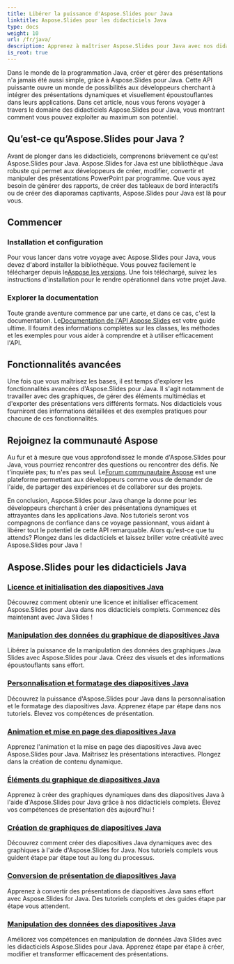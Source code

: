 ```yaml
---
title: Libérer la puissance d'Aspose.Slides pour Java
linktitle: Aspose.Slides pour les didacticiels Java
type: docs
weight: 10
url: /fr/java/
description: Apprenez à maîtriser Aspose.Slides pour Java avec nos didacticiels complets. Des conseils étape par étape pour utiliser cette puissante API Java pour les présentations.
is_root: true
---
```


Dans le monde de la programmation Java, créer et gérer des présentations n'a jamais été aussi simple, grâce à Aspose.Slides pour Java. Cette API puissante ouvre un monde de possibilités aux développeurs cherchant à intégrer des présentations dynamiques et visuellement époustouflantes dans leurs applications. Dans cet article, nous vous ferons voyager à travers le domaine des didacticiels Aspose.Slides pour Java, vous montrant comment vous pouvez exploiter au maximum son potentiel.

## Qu’est-ce qu’Aspose.Slides pour Java ?

Avant de plonger dans les didacticiels, comprenons brièvement ce qu'est Aspose.Slides pour Java. Aspose.Slides for Java est une bibliothèque Java robuste qui permet aux développeurs de créer, modifier, convertir et manipuler des présentations PowerPoint par programme. Que vous ayez besoin de générer des rapports, de créer des tableaux de bord interactifs ou de créer des diaporamas captivants, Aspose.Slides pour Java est là pour vous.

## Commencer

### Installation et configuration

Pour vous lancer dans votre voyage avec Aspose.Slides pour Java, vous devez d'abord installer la bibliothèque. Vous pouvez facilement le télécharger depuis le[Aspose les versions](https://releases.aspose.com/slides/java/). Une fois téléchargé, suivez les instructions d'installation pour le rendre opérationnel dans votre projet Java.

### Explorer la documentation

 Toute grande aventure commence par une carte, et dans ce cas, c'est la documentation. Le[Documentation de l'API Aspose.Slides](https://reference.aspose.com/slides/java/) est votre guide ultime. Il fournit des informations complètes sur les classes, les méthodes et les exemples pour vous aider à comprendre et à utiliser efficacement l'API.

## Fonctionnalités avancées

Une fois que vous maîtrisez les bases, il est temps d'explorer les fonctionnalités avancées d'Aspose.Slides pour Java. Il s'agit notamment de travailler avec des graphiques, de gérer des éléments multimédias et d'exporter des présentations vers différents formats. Nos didacticiels vous fourniront des informations détaillées et des exemples pratiques pour chacune de ces fonctionnalités.

## Rejoignez la communauté Aspose

Au fur et à mesure que vous approfondissez le monde d'Aspose.Slides pour Java, vous pourriez rencontrer des questions ou rencontrer des défis. Ne t'inquiète pas; tu n'es pas seul. Le[Forum communautaire Aspose](https://forum.aspose.com/) est une plateforme permettant aux développeurs comme vous de demander de l'aide, de partager des expériences et de collaborer sur des projets.

En conclusion, Aspose.Slides pour Java change la donne pour les développeurs cherchant à créer des présentations dynamiques et attrayantes dans les applications Java. Nos tutoriels seront vos compagnons de confiance dans ce voyage passionnant, vous aidant à libérer tout le potentiel de cette API remarquable. Alors qu'est-ce que tu attends? Plongez dans les didacticiels et laissez briller votre créativité avec Aspose.Slides pour Java !

## Aspose.Slides pour les didacticiels Java
### [Licence et initialisation des diapositives Java](./licensing-and-initialization/)
Découvrez comment obtenir une licence et initialiser efficacement Aspose.Slides pour Java dans nos didacticiels complets. Commencez dès maintenant avec Java Slides !
### [Manipulation des données du graphique de diapositives Java](./chart-data-manipulation/)
Libérez la puissance de la manipulation des données des graphiques Java Slides avec Aspose.Slides pour Java. Créez des visuels et des informations époustouflants sans effort.
### [Personnalisation et formatage des diapositives Java](./customization-and-formatting/)
Découvrez la puissance d'Aspose.Slides pour Java dans la personnalisation et le formatage des diapositives Java. Apprenez étape par étape dans nos tutoriels. Élevez vos compétences de présentation.
### [Animation et mise en page des diapositives Java](./animation-and-layout/)
Apprenez l'animation et la mise en page des diapositives Java avec Aspose.Slides pour Java. Maîtrisez les présentations interactives. Plongez dans la création de contenu dynamique.
### [Éléments du graphique de diapositives Java](./chart-elements/)
Apprenez à créer des graphiques dynamiques dans des diapositives Java à l'aide d'Aspose.Slides pour Java grâce à nos didacticiels complets. Élevez vos compétences de présentation dès aujourd’hui !
### [Création de graphiques de diapositives Java](./chart-creation/)
Découvrez comment créer des diapositives Java dynamiques avec des graphiques à l'aide d'Aspose.Slides for Java. Nos tutoriels complets vous guident étape par étape tout au long du processus.
### [Conversion de présentation de diapositives Java](./presentation-conversion/)
Apprenez à convertir des présentations de diapositives Java sans effort avec Aspose.Slides for Java. Des tutoriels complets et des guides étape par étape vous attendent.
### [Manipulation des données des diapositives Java](./data-manipulation/)
Améliorez vos compétences en manipulation de données Java Slides avec les didacticiels Aspose.Slides pour Java. Apprenez étape par étape à créer, modifier et transformer efficacement des présentations.